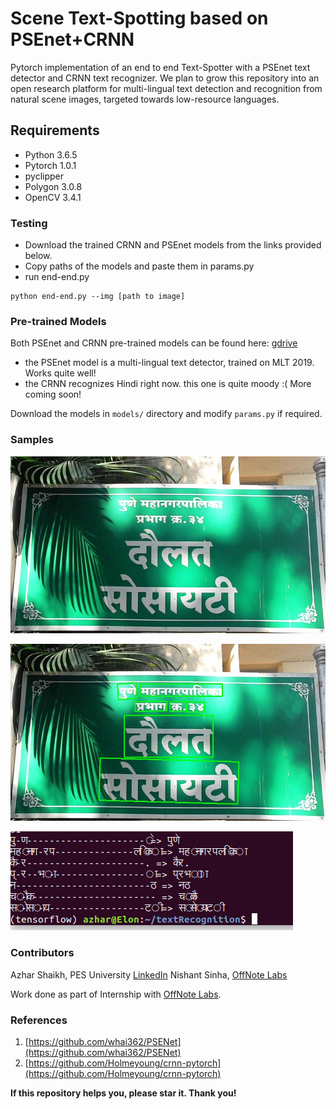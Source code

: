 # Scene Text-Spotting based on PSEnet+CRNN

Pytorch implementation of an end to end Text-Spotter with a PSEnet text detector and CRNN text recognizer. We plan to grow this repository into an open research platform for multi-lingual text detection and recognition from natural scene images, targeted towards low-resource languages.

## Requirements
- Python 3.6.5
- Pytorch 1.0.1
- pyclipper
- Polygon 3.0.8
- OpenCV 3.4.1

### Testing
- Download the trained CRNN and PSEnet models from the links provided below.
- Copy paths of the models and paste them in params.py
- run end-end.py
```
python end-end.py --img [path to image]
```

### Pre-trained Models

Both PSEnet and CRNN pre-trained models can be found here: [gdrive](https://drive.google.com/open?id=1Bza5tAACtqtLNLxg7ws6rzRrSeW1-Jp6)

* the PSEnet model is a multi-lingual text detector, trained on MLT 2019. Works quite well!
* the CRNN recognizes Hindi right now. this one is quite moody :( More coming soon!

Download the models in `models/` directory and modify `params.py` if required.

### Samples

![Original Image](./demo/tr_img_09961.jpg)

![After Text Detection](./demo/result.jpg)

![After Text Recognition](./demo/transcript.png)

### Contributors

Azhar Shaikh, PES University [LinkedIn](https://www.linkedin.com/in/azhar-shaikh-b61892137)
Nishant Sinha, [OffNote Labs](https://github.com/ofnote)

Work done as part of Internship with [OffNote Labs](http://offnote.co).

### References
1. [https://github.com/whai362/PSENet](https://github.com/whai362/PSENet)
2. [https://github.com/Holmeyoung/crnn-pytorch](https://github.com/Holmeyoung/crnn-pytorch)

**If this repository helps you, please star it. Thank you!**








